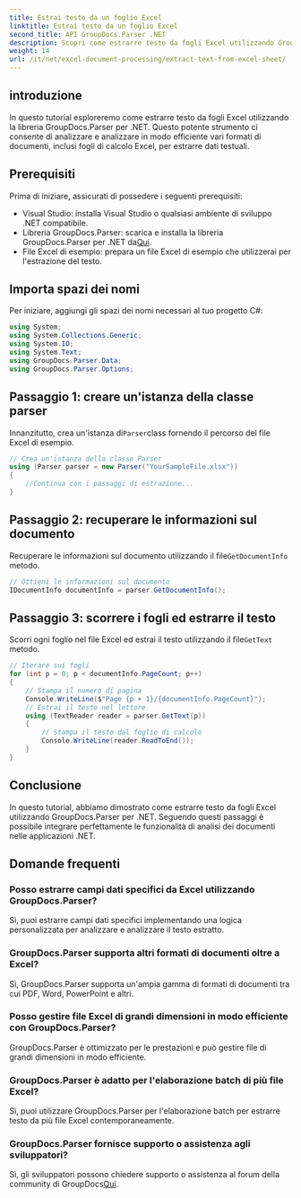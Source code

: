 ```yaml
---
title: Estrai testo da un foglio Excel
linktitle: Estrai testo da un foglio Excel
second_title: API GroupDocs.Parser .NET
description: Scopri come estrarre testo da fogli Excel utilizzando GroupDocs.Parser per .NET. Semplici passaggi per un'estrazione efficace del testo.
weight: 14
url: /it/net/excel-document-processing/extract-text-from-excel-sheet/
---
```

## introduzione
In questo tutorial esploreremo come estrarre testo da fogli Excel utilizzando la libreria GroupDocs.Parser per .NET. Questo potente strumento ci consente di analizzare e analizzare in modo efficiente vari formati di documenti, inclusi fogli di calcolo Excel, per estrarre dati testuali.
## Prerequisiti
Prima di iniziare, assicurati di possedere i seguenti prerequisiti:
- Visual Studio: installa Visual Studio o qualsiasi ambiente di sviluppo .NET compatibile.
-  Libreria GroupDocs.Parser: scarica e installa la libreria GroupDocs.Parser per .NET da[Qui](https://releases.groupdocs.com/parser/net/).
- File Excel di esempio: prepara un file Excel di esempio che utilizzerai per l'estrazione del testo.

## Importa spazi dei nomi
Per iniziare, aggiungi gli spazi dei nomi necessari al tuo progetto C#:
```csharp
using System;
using System.Collections.Generic;
using System.IO;
using System.Text;
using GroupDocs.Parser.Data;
using GroupDocs.Parser.Options;
```
## Passaggio 1: creare un'istanza della classe parser
 Innanzitutto, crea un'istanza di`Parser`class fornendo il percorso del file Excel di esempio.
```csharp
// Crea un'istanza della classe Parser
using (Parser parser = new Parser("YourSampleFile.xlsx"))
{
    //Continua con i passaggi di estrazione...
}
```
## Passaggio 2: recuperare le informazioni sul documento
 Recuperare le informazioni sul documento utilizzando il file`GetDocumentInfo` metodo.
```csharp
// Ottieni le informazioni sul documento
IDocumentInfo documentInfo = parser.GetDocumentInfo();
```
## Passaggio 3: scorrere i fogli ed estrarre il testo
 Scorri ogni foglio nel file Excel ed estrai il testo utilizzando il file`GetText` metodo.
```csharp
// Iterare sui fogli
for (int p = 0; p < documentInfo.PageCount; p++)
{
    // Stampa il numero di pagina
    Console.WriteLine($"Page {p + 1}/{documentInfo.PageCount}");
    // Estrai il testo nel lettore
    using (TextReader reader = parser.GetText(p))
    {
        // Stampa il testo dal foglio di calcolo
        Console.WriteLine(reader.ReadToEnd());
    }
}
```

## Conclusione
In questo tutorial, abbiamo dimostrato come estrarre testo da fogli Excel utilizzando GroupDocs.Parser per .NET. Seguendo questi passaggi è possibile integrare perfettamente le funzionalità di analisi dei documenti nelle applicazioni .NET.

## Domande frequenti
### Posso estrarre campi dati specifici da Excel utilizzando GroupDocs.Parser?
Sì, puoi estrarre campi dati specifici implementando una logica personalizzata per analizzare e analizzare il testo estratto.
### GroupDocs.Parser supporta altri formati di documenti oltre a Excel?
Sì, GroupDocs.Parser supporta un'ampia gamma di formati di documenti tra cui PDF, Word, PowerPoint e altri.
### Posso gestire file Excel di grandi dimensioni in modo efficiente con GroupDocs.Parser?
GroupDocs.Parser è ottimizzato per le prestazioni e può gestire file di grandi dimensioni in modo efficiente.
### GroupDocs.Parser è adatto per l'elaborazione batch di più file Excel?
Sì, puoi utilizzare GroupDocs.Parser per l'elaborazione batch per estrarre testo da più file Excel contemporaneamente.
### GroupDocs.Parser fornisce supporto o assistenza agli sviluppatori?
 Sì, gli sviluppatori possono chiedere supporto o assistenza al forum della community di GroupDocs[Qui](https://forum.groupdocs.com/c/parser/17).